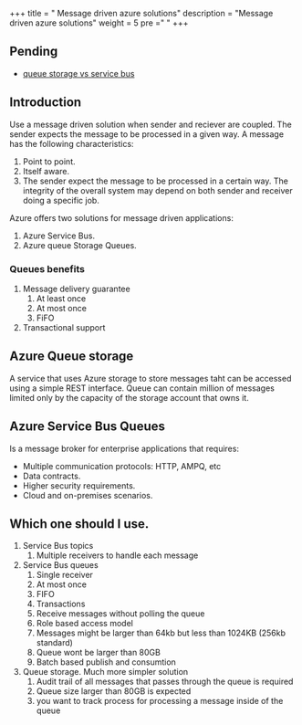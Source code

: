 +++
title = " Message driven azure solutions"
description = "Message driven azure solutions"
weight = 5
pre ="<i class='fas fa-envelope-open'></i> "
+++ 

## Pending

+ [queue storage vs service bus](https://docs.microsoft.com/en-us/azure/service-bus-messaging/service-bus-azure-and-service-bus-queues-compared-contrasted)

## Introduction

Use a message driven solution when sender and reciever are coupled. The sender expects the message to be processed in a given way.
A message has the following characteristics:

1. Point to point.
2. Itself aware.
3. The sender expect the message to be processed in a certain way. The integrity of the overall system may depend on both sender and receiver doing a specific job.

Azure offers two solutions for message driven applications:

1. Azure Service Bus.
2. Azure queue Storage Queues.

### Queues benefits

1. Message delivery guarantee
   1. At least once
   2. At most once
   3. FiFO
2. Transactional support


## Azure Queue storage

A service that uses Azure storage to store messages taht can be accessed using a simple REST interface. Queue can contain million of messages limited only by the capacity of the storage account that owns it.

## Azure Service Bus Queues

Is a message broker for enterprise applications that requires:

+ Multiple communication protocols: HTTP, AMPQ, etc
+ Data contracts.
+ Higher security requirements.
+ Cloud and on-premises scenarios.


## Which one should I use.

1. Service Bus topics
   1. Multiple receivers to handle each message
2. Service Bus queues
   1. Single receiver
   2. At most once
   3. FIFO
   4. Transactions
   5. Receive messages without polling the queue
   6. Role based access model
   7. Messages might be larger than 64kb but less than 1024KB (256kb standard)
   8. Queue wont be larger than 80GB
   9. Batch based publish and consumtion
3.  Queue storage. Much more simpler solution
    1.  Audit trail of all messages that passes through the queue is required
    2.  Queue size larger than 80GB is expected
    3.  you want to track process for processing a message inside of the queue